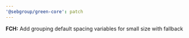 ```yaml
---
'@sebgroup/green-core': patch
---
```


**FCH:** Add grouping default spacing variables for small size with fallback
